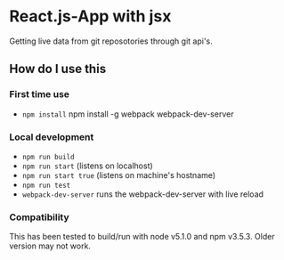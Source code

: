 # React.js-App with jsx

Getting live data from git reposotories through git api's.

## How do I use this

### First time use
 - `npm install`
 npm install -g webpack webpack-dev-server

### Local development
 - `npm run build`
 - `npm run start` (listens on localhost)
  - `npm run start true` (listens on machine's hostname)
 - `npm run test`
 - `webpack-dev-server` runs the webpack-dev-server with live reload

### Compatibility
This has been tested to build/run with node v5.1.0 and npm v3.5.3. Older version may not work.
